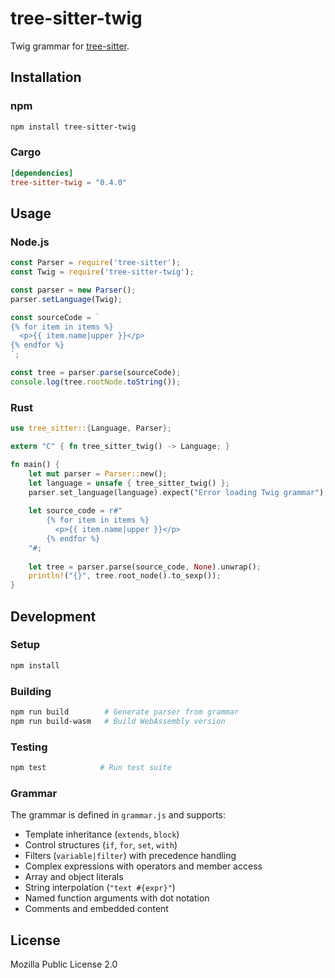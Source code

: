 # tree-sitter-twig

Twig grammar for [tree-sitter](https://github.com/tree-sitter/tree-sitter).

## Installation

### npm

```bash
npm install tree-sitter-twig
```

### Cargo

```toml
[dependencies]
tree-sitter-twig = "0.4.0"
```

## Usage

### Node.js

```javascript
const Parser = require('tree-sitter');
const Twig = require('tree-sitter-twig');

const parser = new Parser();
parser.setLanguage(Twig);

const sourceCode = `
{% for item in items %}
  <p>{{ item.name|upper }}</p>
{% endfor %}
`;

const tree = parser.parse(sourceCode);
console.log(tree.rootNode.toString());
```

### Rust

```rust
use tree_sitter::{Language, Parser};

extern "C" { fn tree_sitter_twig() -> Language; }

fn main() {
    let mut parser = Parser::new();
    let language = unsafe { tree_sitter_twig() };
    parser.set_language(language).expect("Error loading Twig grammar");
    
    let source_code = r#"
        {% for item in items %}
          <p>{{ item.name|upper }}</p>
        {% endfor %}
    "#;
    
    let tree = parser.parse(source_code, None).unwrap();
    println!("{}", tree.root_node().to_sexp());
}
```

## Development

### Setup

```bash
npm install
```

### Building

```bash
npm run build        # Generate parser from grammar
npm run build-wasm   # Build WebAssembly version
```

### Testing

```bash
npm test            # Run test suite
```

### Grammar

The grammar is defined in `grammar.js` and supports:

- Template inheritance (`extends`, `block`)
- Control structures (`if`, `for`, `set`, `with`)
- Filters (`variable|filter`) with precedence handling
- Complex expressions with operators and member access
- Array and object literals
- String interpolation (`"text #{expr}"`)
- Named function arguments with dot notation
- Comments and embedded content

## License

Mozilla Public License 2.0
